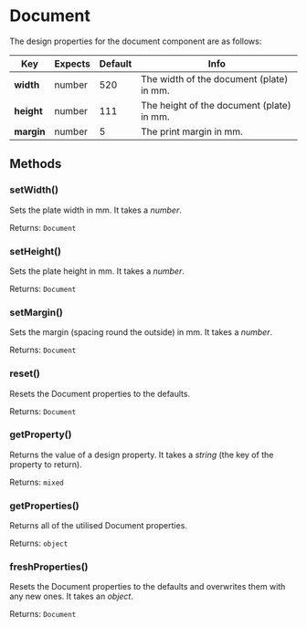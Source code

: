 # Document

The design properties for the document component are as follows:

| Key | Expects | Default | Info |
| --- | --- | --- | --- |
| **width** | number | 520 | The width of the document (plate) in mm. |
| **height** | number | 111 | The height of the document (plate) in mm. |
| **margin** | number | 5 | The print margin in mm. |

## Methods <!-- {docsify-ignore} -->

### setWidth()

Sets the plate width in mm. It takes a *number*.

Returns: `Document`

### setHeight()

Sets the plate height in mm. It takes a *number*.

Returns: `Document`

### setMargin()

Sets the margin (spacing round the outside) in mm. It takes a *number*.

Returns: `Document`

### reset()

Resets the Document properties to the defaults.

Returns: `Document`

### getProperty()

Returns the value of a design property. It takes a *string* (the key of the property to return).

Returns: `mixed`

### getProperties()

Returns all of the utilised Document properties.

Returns: `object`

### freshProperties()

Resets the Document properties to the defaults and overwrites them with any new ones. It takes an *object*.

Returns: `Document`